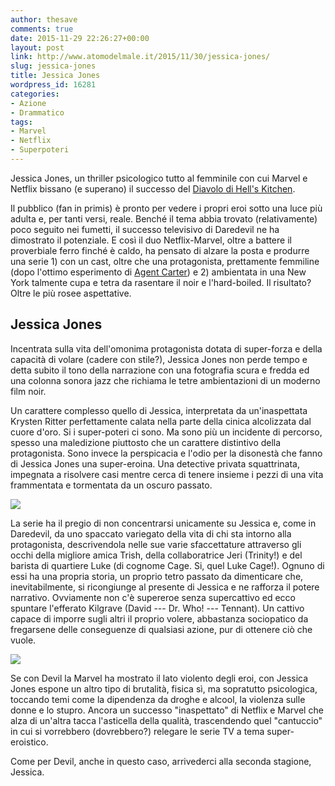 ```yaml
---
author: thesave
comments: true
date: 2015-11-29 22:26:27+00:00
layout: post
link: http://www.atomodelmale.it/2015/11/30/jessica-jones/
slug: jessica-jones
title: Jessica Jones
wordpress_id: 16281
categories:
- Azione
- Drammatico
tags:
- Marvel
- Netflix
- Superpoteri
---
```


Jessica Jones, un thriller psicologico tutto al femminile con cui Marvel e Netflix bissano (e superano) il successo del [Diavolo di Hell's Kitchen](http://www.atomodelmale.it/2015/04/30/daredevil/).

Il pubblico (fan in primis) è pronto per vedere i propri eroi sotto una luce più adulta e, per tanti versi, reale. Benché il tema abbia trovato (relativamente) poco seguito nei fumetti, il successo televisivo di Daredevil ne ha dimostrato il potenziale.  E così il duo Netflix-Marvel, oltre a battere il proverbiale ferro finché è caldo, ha pensato di alzare la posta e produrre una serie 1) con un cast, oltre che una protagonista, prettamente femmiline (dopo l'ottimo esperimento di [Agent Carter](http://www.atomodelmale.it/2015/02/24/marvels-agent-carter/)) e 2) ambientata in una New York talmente cupa e tetra da rasentare il noir e l'hard-boiled. Il risultato? Oltre le più rosee aspettative.



## Jessica Jones



Incentrata sulla vita dell'omonima protagonista dotata di super-forza e della capacità di volare (cadere con stile?), Jessica Jones non perde tempo e detta subito il tono della narrazione con una fotografia scura e fredda ed una colonna sonora jazz che richiama le tetre ambientazioni di un moderno film noir.



Un carattere complesso quello di Jessica, interpretata da un'inaspettata Krysten Ritter perfettamente calata nella parte della cinica alcolizzata dal cuore d'oro. Si i super-poteri ci sono. Ma sono più un incidente di percorso, spesso una maledizione piuttosto che un carattere distintivo della protagonista. Sono invece la perspicacia e l'odio per la disonestà che fanno di Jessica Jones una super-eroina. Una detective privata squattrinata, impegnata a risolvere casi mentre cerca di tenere insieme i pezzi di una vita frammentata e tormentata da un oscuro passato.

![](http://www.atomodelmale.it/wp-content/uploads/2015/11/jessica-jones-002-1024x707.jpg)

La serie ha il pregio di non concentrarsi unicamente su Jessica e, come in Daredevil, da uno spaccato variegato della vita di chi sta intorno alla protagonista, descrivendola nelle sue varie sfaccettature attraverso gli occhi della migliore amica Trish, della collaboratrice Jeri (Trinity!) e del barista di quartiere Luke (di cognome Cage. Si, quel Luke Cage!). Ognuno di essi ha una propria storia, un proprio tetro passato da dimenticare che, inevitabilmente, si ricongiunge al presente di Jessica e ne rafforza il potere narrativo. Ovviamente non c'è supereroe senza supercattivo ed ecco spuntare l'efferato Kilgrave (David --- Dr. Who! --- Tennant). Un cattivo capace di imporre sugli altri il proprio volere, abbastanza sociopatico da fregarsene delle conseguenze di qualsiasi azione, pur di ottenere ciò che vuole.

![](http://www.atomodelmale.it/wp-content/uploads/2015/11/jessica-jones-003-1024x802.jpg)

Se con Devil la Marvel ha mostrato il lato violento degli eroi, con Jessica Jones espone un altro tipo di brutalità, fisica sì, ma sopratutto psicologica, toccando temi come la dipendenza da droghe e alcool, la violenza sulle donne e lo stupro. Ancora un successo "inaspettato" di Netflix e Marvel che alza di un'altra tacca l'asticella della qualità, trascendendo quel "cantuccio" in cui si vorrebbero (dovrebbero?) relegare le serie TV a tema super-eroistico.

Come per Devil, anche in questo caso, arrivederci alla seconda stagione, Jessica.
